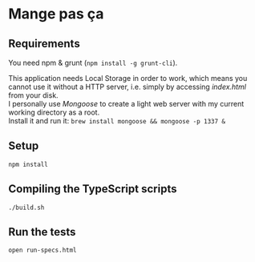 # Mange pas ça

## Requirements
You need npm & grunt (`npm install -g grunt-cli`).

This application needs Local Storage in order to work, which means you cannot use
it without a HTTP server, i.e. simply by accessing *index.html* from your disk.  
I personally use *Mongoose* to create a light web server with my current working
directory as a root.  
Install it and run it: `brew install mongoose && mongoose -p 1337 &`

## Setup
`npm install`

## Compiling the TypeScript scripts
`./build.sh`

## Run the tests
`open run-specs.html`
